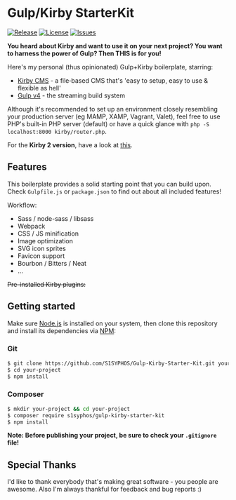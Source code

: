 # Gulp/Kirby StarterKit
[![Release](https://img.shields.io/github/release/S1SYPHOS/Gulp-Kirby-Starter-Kit.svg)](https://github.com/S1SYPHOS/Gulp-Kirby-Starter-Kit/releases) [![License](https://img.shields.io/github/license/S1SYPHOS/Gulp-Kirby-Starter-Kit.svg)](https://github.com/S1SYPHOS/Gulp-Kirby-Starter-Kit/blob/master/LICENSE) [![Issues](https://img.shields.io/github/issues/S1SYPHOS/Gulp-Kirby-Starter-Kit.svg)](https://github.com/S1SYPHOS/Gulp-Kirby-Starter-Kit/issues)

**You heard about Kirby and want to use it on your next project? You want to harness the power of Gulp? Then THIS is for you!**

Here's my personal (thus opinionated) Gulp+Kirby boilerplate, starring:
- [Kirby CMS](https://getkirby.com/) - a file‑based CMS that's 'easy to setup, easy to use & flexible as hell'
- [Gulp v4](http://gulpjs.com/) - the streaming build system

Although it's recommended to set up an environment closely resembling your production server (eg MAMP, XAMP, Vagrant, Valet), feel free to use PHP's built-in PHP server (default) or have a quick glance with `php -S localhost:8000 kirby/router.php`.

For the **Kirby 2 version**, have a look at [this](https://github.com/S1SYPHOS/Gulp-Kirby-Starter-Kit/tree/legacy).

## Features
This boilerplate provides a solid starting point that you can build upon. Check `Gulpfile.js` or `package.json` to find out about all included features!

Workflow:
- Sass / node-sass / libsass
- Webpack
- CSS / JS minification
- Image optimization
- SVG icon sprites
- Favicon support
- Bourbon / Bitters / Neat
- ...

~~Pre-installed Kirby plugins:~~

## Getting started
Make sure [Node.js](http://nodejs.org/) is installed on your system, then clone this repository and install its dependencies via [NPM](https://npmjs.org/):

### Git

```bash
$ git clone https://github.com/S1SYPHOS/Gulp-Kirby-Starter-Kit.git your-project
$ cd your-project
$ npm install
```

### Composer

```bash
$ mkdir your-project && cd your-project
$ composer require s1syphos/gulp-kirby-starter-kit
$ npm install
```

**Note: Before publishing your project, be sure to check your `.gitignore` file!**

## Special Thanks
I'd like to thank everybody that's making great software - you people are awesome. Also I'm always thankful for feedback and bug reports :)
